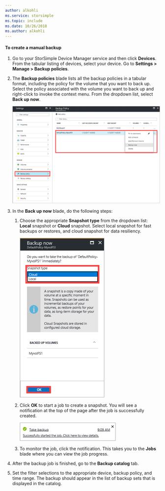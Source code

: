 ```yaml
---
author: alkohli
ms.service: storsimple
ms.topic: include
ms.date: 10/26/2018
ms.author: alkohli
---
```


#### To create a manual backup

1. Go to your StorSimple Device Manager service and then click **Devices**. From the tabular listing of devices, select your device. Go to **Settings > Manage > Backup policies**.

2. The **Backup policies** blade lists all the backup policies in a tabular format, including the policy for the volume that you want to back up. Select the policy associated with the volume you want to back up and right-click to invoke the context menu. From the dropdown list, select **Back up now**.

    ![Create manual backup](./media/storsimple-8000-create-manual-backup/createmanualbu1.png)

3. In the **Back up now** blade, do the following steps:

    1. Choose the appropriate **Snapshot type** from the dropdown list: **Local** snapshot or **Cloud** snapshot. Select local snapshot for fast backups or restores, and cloud snapshot for data resiliency.

        ![Create manual backup](./media/storsimple-8000-create-manual-backup/createmanualbu2.png)

    2. Click **OK** to start a job to create a snapshot. You will see a notification at the top of the page after the job is successfully created.

        ![Create manual backup](./media/storsimple-8000-create-manual-backup/createmanualbu4.png)

    3. To monitor the job, click the notification. This takes you to the **Jobs** blade where you can view the job progress.


5. After the backup job is finished, go to the **Backup catalog** tab.

6. Set the filter selections to the appropriate device, backup policy, and time range. The backup should appear in the list of backup sets that is displayed in the catalog.

